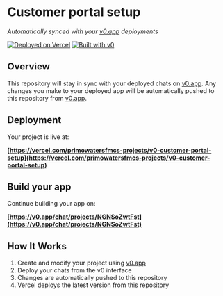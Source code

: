 # Customer portal setup

*Automatically synced with your [v0.app](https://v0.app) deployments*

[![Deployed on Vercel](https://img.shields.io/badge/Deployed%20on-Vercel-black?style=for-the-badge&logo=vercel)](https://vercel.com/primowatersfmcs-projects/v0-customer-portal-setup)
[![Built with v0](https://img.shields.io/badge/Built%20with-v0.app-black?style=for-the-badge)](https://v0.app/chat/projects/NGNSoZwtFst)

## Overview

This repository will stay in sync with your deployed chats on [v0.app](https://v0.app).
Any changes you make to your deployed app will be automatically pushed to this repository from [v0.app](https://v0.app).

## Deployment

Your project is live at:

**[https://vercel.com/primowatersfmcs-projects/v0-customer-portal-setup](https://vercel.com/primowatersfmcs-projects/v0-customer-portal-setup)**

## Build your app

Continue building your app on:

**[https://v0.app/chat/projects/NGNSoZwtFst](https://v0.app/chat/projects/NGNSoZwtFst)**

## How It Works

1. Create and modify your project using [v0.app](https://v0.app)
2. Deploy your chats from the v0 interface
3. Changes are automatically pushed to this repository
4. Vercel deploys the latest version from this repository